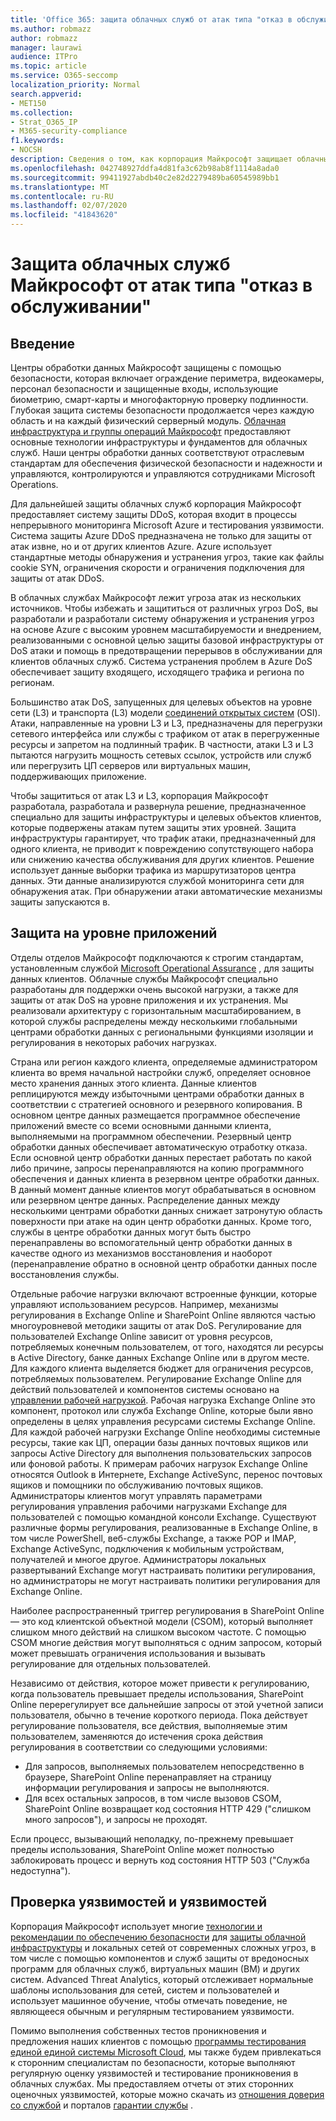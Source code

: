 ```yaml
---
title: 'Office 365: защита облачных служб от атак типа "отказ в обслуживании"'
ms.author: robmazz
author: robmazz
manager: laurawi
audience: ITPro
ms.topic: article
ms.service: O365-seccomp
localization_priority: Normal
search.appverid:
- MET150
ms.collection:
- Strat_O365_IP
- M365-security-compliance
f1.keywords:
- NOCSH
description: Сведения о том, как корпорация Майкрософт защищает облачные службы от атак типа "отказ в обслуживании" (DoS).
ms.openlocfilehash: 042748927ddfa4d81fa3c62b98ab8f1114a8ada0
ms.sourcegitcommit: 99411927abdb40c2e82d2279489ba60545989bb1
ms.translationtype: MT
ms.contentlocale: ru-RU
ms.lasthandoff: 02/07/2020
ms.locfileid: "41843620"
---
```

# <a name="defending-microsoft-cloud-services-against-denial-of-service-attacks"></a>Защита облачных служб Майкрософт от атак типа "отказ в обслуживании"

## <a name="introduction"></a>Введение
Центры обработки данных Майкрософт защищены с помощью безопасности, которая включает ограждение периметра, видеокамеры, персонал безопасности и защищенные входы, использующие биометрию, смарт-карты и многофакторную проверку подлинности. Глубокая защита системы безопасности продолжается через каждую область и на каждый физический серверный модуль. [Облачная инфраструктура и группы операций Майкрософт](https://www.microsoft.com/cloud-platform/global-datacenters) предоставляют основные технологии инфраструктуры и фундаментов для облачных служб. Наши центры обработки данных соответствуют отраслевым стандартам для обеспечения физической безопасности и надежности и управляются, контролируются и управляются сотрудниками Microsoft Operations.

Для дальнейшей защиты облачных служб корпорация Майкрософт предоставляет систему защиты DDoS, которая входит в процессы непрерывного мониторинга Microsoft Azure и тестирования уязвимости. Система защиты Azure DDoS предназначена не только для защиты от атак извне, но и от других клиентов Azure. Azure использует стандартные методы обнаружения и устранения угроз, такие как файлы cookie SYN, ограничения скорости и ограничения подключения для защиты от атак DDoS.

В облачных службах Майкрософт лежит угроза атак из нескольких источников. Чтобы избежать и защититься от различных угроз DoS, вы разработали и разработали систему обнаружения и устранения угроз на основе Azure с высоким уровнем масштабируемости и внедрением, реализованными с основной целью защиты базовой инфраструктуры от DoS атаки и помощь в предотвращении перерывов в обслуживании для клиентов облачных служб. Система устранения проблем в Azure DoS обеспечивает защиту входящего, исходящего трафика и региона по регионам.

Большинство атак DoS, запущенных для целевых объектов на уровне сети (L3) и транспорта (L3) модели [соединений открытых систем](https://docs.microsoft.com/windows-hardware/drivers/network/windows-network-architecture-and-the-osi-model) (OSI). Атаки, направленные на уровни L3 и L3, предназначены для перегрузки сетевого интерфейса или службы с трафиком от атак в перегруженные ресурсы и запретом на подлинный трафик. В частности, атаки L3 и L3 пытаются нагрузить мощность сетевых ссылок, устройств или служб или перегрузить ЦП серверов или виртуальных машин, поддерживающих приложение.

Чтобы защититься от атак L3 и L3, корпорация Майкрософт разработала, разработала и развернула решение, предназначенное специально для защиты инфраструктуры и целевых объектов клиентов, которые подвержены атакам путем защиты этих уровней. Защита инфраструктуры гарантирует, что трафик атаки, предназначенный для одного клиента, не приводит к повреждению сопутствующего набора или снижению качества обслуживания для других клиентов. Решение использует данные выборки трафика из маршрутизаторов центра данных. Эти данные анализируются службой мониторинга сети для обнаружения атак. При обнаружении атаки автоматические механизмы защиты запускаются в.

## <a name="application-level-defenses"></a>Защита на уровне приложений
Отделы отделов Майкрософт подключаются к строгим стандартам, установленным службой [Microsoft Operational Assurance](https://www.microsoft.com/SDL/OperationalSecurityAssurance) , для защиты данных клиентов. Облачные службы Майкрософт специально разработаны для поддержки очень высокой нагрузки, а также для защиты от атак DoS на уровне приложения и их устранения. Мы реализовали архитектуру с горизонтальным масштабированием, в которой службы распределены между несколькими глобальными центрами обработки данных с региональными функциями изоляции и регулирования в некоторых рабочих нагрузках.

Страна или регион каждого клиента, определяемые администратором клиента во время начальной настройки служб, определяет основное место хранения данных этого клиента. Данные клиентов реплицируются между избыточными центрами обработки данных в соответствии с стратегией основного и резервного копирования. В основном центре данных размещается программное обеспечение приложений вместе со всеми основными данными клиента, выполняемыми на программном обеспечении. Резервный центр обработки данных обеспечивает автоматическую отработку отказа. Если основной центр обработки данных перестает работать по какой либо причине, запросы перенаправляются на копию программного обеспечения и данных клиента в резервном центре обработки данных. В данный момент данные клиентов могут обрабатываться в основном или резервном центре данных. Распределение данных между несколькими центрами обработки данных снижает затронутую область поверхности при атаке на один центр обработки данных. Кроме того, службы в центре обработки данных могут быть быстро перенаправлены во вспомогательный центр обработки данных в качестве одного из механизмов восстановления и наоборот (перенаправление обратно в основной центр обработки данных после восстановления службы.

Отдельные рабочие нагрузки включают встроенные функции, которые управляют использованием ресурсов. Например, механизмы регулирования в Exchange Online и SharePoint Online являются частью многоуровневой методики защиты от атак DoS. Регулирование для пользователей Exchange Online зависит от уровня ресурсов, потребляемых конечным пользователем, от того, находятся ли ресурсы в Active Directory, банке данных Exchange Online или в другом месте. Для каждого клиента выделяется бюджет для ограничения ресурсов, потребляемых пользователем. Регулирование Exchange Online для действий пользователей и компонентов системы основано на [управлении рабочей нагрузкой](https://technet.microsoft.com/library/jj150503(v=exchg.150).aspx). Рабочая нагрузка Exchange Online это компонент, протокол или служба Exchange Online, которые были явно определены в целях управления ресурсами системы Exchange Online. Для каждой рабочей нагрузки Exchange Online необходимы системные ресурсы, такие как ЦП, операции базы данных почтовых ящиков или запросы Active Directory для выполнения пользовательских запросов или фоновой работы. К примерам рабочих нагрузок Exchange Online относятся Outlook в Интернете, Exchange ActiveSync, перенос почтовых ящиков и помощники по обслуживанию почтовых ящиков. Администраторы клиентов могут управлять параметрами регулирования управления рабочими нагрузками Exchange для пользователей с помощью командной консоли Exchange. Существуют различные формы регулирования, реализованные в Exchange Online, в том числе PowerShell, веб-службы Exchange, а также POP и IMAP, Exchange ActiveSync, подключения к мобильным устройствам, получателей и многое другое. Администраторы локальных развертываний Exchange могут настраивать политики регулирования, но администраторы не могут настраивать политики регулирования для Exchange Online.

Наиболее распространенный триггер регулирования в SharePoint Online — это код клиентской объектной модели (CSOM), который выполняет слишком много действий на слишком высоком частоте. С помощью CSOM многие действия могут выполняться с одним запросом, который может превышать ограничения использования и вызывать регулирование для отдельных пользователей.

Независимо от действия, которое может привести к регулированию, когда пользователь превышает пределы использования, SharePoint Online перерегулирует все дальнейшие запросы от этой учетной записи пользователя, обычно в течение короткого периода. Пока действует регулирование пользователя, все действия, выполняемые этим пользователем, заменяются до истечения срока действия регулирования в соответствии со следующими условиями:
- Для запросов, выполняемых пользователем непосредственно в браузере, SharePoint Online перенаправляет на страницу информации регулирования и запросы не выполняются.
- Для всех остальных запросов, в том числе вызовов CSOM, SharePoint Online возвращает код состояния HTTP 429 ("слишком много запросов"), и запросы не проходят.

Если процесс, вызывающий неполадку, по-прежнему превышает пределы использования, SharePoint Online может полностью заблокировать процесс и вернуть код состояния HTTP 503 ("Служба недоступна").

## <a name="vulnerability-and-penetration-testing"></a>Проверка уязвимостей и уязвимостей
Корпорация Майкрософт использует многие [технологии и рекомендации по обеспечению безопасности](https://www.microsoft.com/trustcenter/security/threatmanagement) для [защиты облачной инфраструктуры](https://blogs.technet.microsoft.com/hybridcloud/2015/05/05/protecting-your-datacenter-and-cloud-from-emerging-threats/) и локальных сетей от современных сложных угроз, в том числе с помощью компонентов и служб защиты от вредоносных программ для облачных служб, виртуальных машин (ВМ) и других систем. Advanced Threat Analytics, который отслеживает нормальные шаблоны использования для сетей, систем и пользователей и использует машинное обучение, чтобы отмечать поведение, не являющееся обычным и регулярным тестированием уязвимости.

Помимо выполнения собственных тестов проникновения и предложения наших клиентов с помощью [программы тестирования единой единой системы Microsoft Cloud](https://technet.microsoft.com/mt784683), мы также будем привлекаться к сторонним специалистам по безопасности, которые выполняют регулярную оценку уязвимостей и тестирование проникновения в облачных службах. Мы предоставляем отчеты от этих сторонних оценочных уязвимостей, которые можно скачать из [отношения доверия со службой](https://aka.ms/STP) и порталов [гарантии службы](https://aka.ms/ServiceAssurance) .

